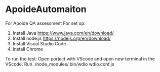 # ApoideAutomaiton
For Apoide QA assessment
For set up:
1. Install Java
https://www.java.com/en/download/
2. Install node.js
https://nodejs.org/en/download/
3. Install Visual Studio Code
4. Install Chrome

To run the test:
Open porject with VScode and open new terminal in the VScode.
Run ./node_modules/.bin/wdio wdio.conf.js